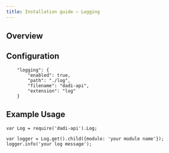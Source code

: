 ```yaml
---
title: Installation guide – Logging
---
```


## Overview

## Configuration

```
	"logging": {
		"enabled": true,
		"path": "./log",
		"filename": "dadi-api",
		"extension": "log"
	}
```

## Example Usage

```
var Log = require('dadi-api').Log;

var logger = Log.get().child({module: 'your module name'});
logger.info('your log message');
```
